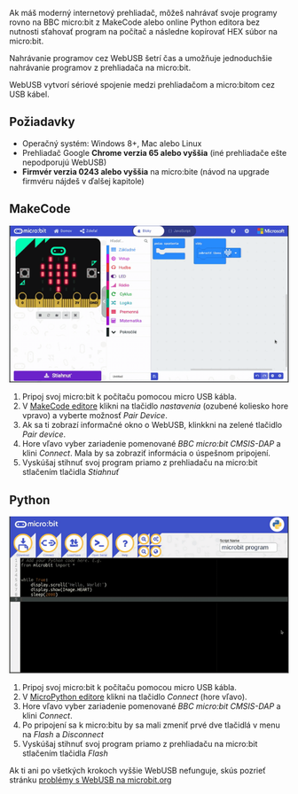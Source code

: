 Ak máš moderný internetový prehliadač, môžeš nahrávať svoje programy rovno na BBC micro:bit z MakeCode alebo online
Python editora bez nutnosti sťahovať program na počítač a následne kopírovať HEX súbor na micro:bit.

Nahrávanie programov cez WebUSB šetrí čas a umožňuje jednoduchšie nahrávanie programov z prehliadača na micro:bit.

WebUSB vytvorí sériové spojenie medzi prehliadačom a micro:bitom cez USB kábel.

## Požiadavky

* Operačný systém: Windows 8+, Mac alebo Linux
* Prehliadač Google **Chrome verzia 65 alebo vyššia** (iné prehliadače ešte nepodporujú WebUSB)
* **Firmvér verzia 0243 alebo vyššia** na micro:bite (návod na upgrade firmvéru nájdeš v ďalšej kapitole)

## MakeCode
![Ukážka WebUSB v MakeCode edtore](images/webusb_makecode.gif)
    
1. Pripoj svoj micro:bit k počítaču pomocou micro USB kábla.
2. V [MakeCode editore](https://makecode.microbit.org/) klikni na tlačidlo *nastavenia* (ozubené koliesko hore vpravo)
a vyberte možnosť *Pair Device*.
3. Ak sa ti zobrazí informačné okno o WebUSB, klinkkni na zelené tlačidlo *Pair device*.
4. Hore vľavo vyber zariadenie pomenované *BBC micro:bit CMSIS-DAP* a klini *Connect*.
Mala by sa zobraziť informácia o úspešnom pripojení.
5. Vyskúšaj stihnuť svoj program priamo z prehliadaču na micro:bit stlačením tlačidla *Stiahnuť*

## Python

![Ukáka WžebUSB v Python editore](images/webusb_python.gif)


1. Pripoj svoj micro:bit k počítaču pomocou micro USB kábla.
2. V [MicroPython editore](https://python.microbit.org/) klikni na tlačidlo *Connect* (hore vľavo).
3. Hore vľavo vyber zariadenie pomenované *BBC micro:bit CMSIS-DAP* a klini *Connect*.
4. Po pripojení sa k micro:bitu by sa mali zmeniť prvé dve tlačidlá v menu na *Flash* a *Disconnect*
5. Vyskúšaj stihnuť svoj program priamo z prehliadaču na micro:bit stlačením tlačidla *Flash*

Ak ti ani po všetkých krokoch vyššie WebUSB nefunguje, skús pozrieť stránku
[problémy s WebUSB na microbit.org](https://support.microbit.org/support/solutions/articles/19000105428-webusb-troubleshooting)
